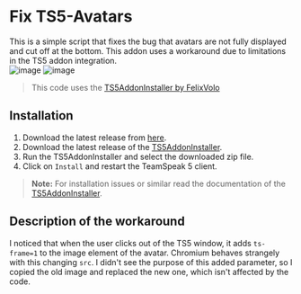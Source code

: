 # Fix TS5-Avatars

This is a simple script that fixes the bug that avatars are not fully displayed and cut off at the bottom.
This addon uses a workaround due to limitations in the TS5 addon integration.  
![image](https://github.com/DerTyp7/ts5-addon-fix-avatars/assets/76851529/752da48e-3bae-4789-b8bc-29e05c5ff94a) ![image](https://github.com/DerTyp7/ts5-addon-fix-avatars/assets/76851529/efefa04e-c5d7-477a-bf45-ff36b60d35ec)

> This code uses the [TS5AddonInstaller by FelixVolo](https://github.com/FelixVolo/TS5AddonInstaller)

## Installation

1. Download the latest release from [here](https://github.com/DerTyp7/ts5-addon-fix-avatars/releases/latest).
2. Download the latest release of the [TS5AddonInstaller](https://github.com/FelixVolo/TS5AddonInstaller/releases/latest).
3. Run the TS5AddonInstaller and select the downloaded zip file.
4. Click on `Install` and restart the TeamSpeak 5 client.

> **Note:** For installation issues or similar read the documentation of the [TS5AddonInstaller](https://github.com/FelixVolo/TS5AddonInstaller).

## Description of the workaround

I noticed that when the user clicks out of the TS5 window, it adds `ts-frame=1` to the image element of the avatar. Chromium behaves strangely with this changing `src`. I didn't see the purpose of this added parameter, so I copied the old image and replaced the new one, which isn't affected by the code.
